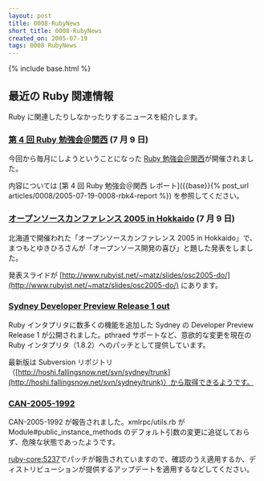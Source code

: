 ```yaml
---
layout: post
title: 0008-RubyNews
short_title: 0008-RubyNews
created_on: 2005-07-19
tags: 0008 RubyNews
---
```

{% include base.html %}


## 最近の Ruby 関連情報

Ruby に関連したりしなかったりするニュースを紹介します。

### [第 4 回 Ruby 勉強会＠関西](RubyNoKai:KansaiWorkshop4) (7 月 9 日)

今回から毎月にしようということになった [Ruby 勉強会＠関西](RubyNoKai:KansaiWorkshop)が開催されました。

内容については
[第 4 回 Ruby 勉強会＠関西 レポート]({{base}}{% post_url articles/0008/2005-07-19-0008-rbk4-report %})
を参照してください。

### [オープンソースカンファレンス 2005 in Hokkaido](http://www.ospn.jp:16080/osc2005-do/) (7 月 9 日)

北海道で開催われた「オープンソースカンファレンス 2005 in Hokkaido」で、まつもとゆきひろさんが「オープンソース開発の喜び」と題した発表をしました。

発表スライドが [http://www.rubyist.net/~matz/slides/osc2005-do/](http://www.rubyist.net/~matz/slides/osc2005-do/) にあります。

### [Sydney Developer Preview Release 1 out](http://blog.fallingsnow.net/articles/2005/07/11/sydney-developer-preview-release-1-out)

Ruby インタプリタに数多くの機能を追加した Sydney の Developer Preview Release 1 が公開されました。pthraed サポートなど、意欲的な変更を現在の Ruby インタプリタ（1.8.2）へのパッチとして提供しています。

最新版は Subversion リポジトリ（[http://hoshi.fallingsnow.net/svn/sydney/trunk](http://hoshi.fallingsnow.net/svn/sydney/trunk)）から取得できるようです。

### [CAN-2005-1992](http://cve.mitre.org/cgi-bin/cvename.cgi?name=CAN-2005-1992)

CAN-2005-1992 が報告されました。xmlrpc/utils.rb が Module#public_instance_methods のデフォルト引数の変更に追従しておらず、危険な状態であったようです。

[ruby-core:5237](http://blade.nagaokaut.ac.jp/cgi-bin/scat.rb/ruby/ruby-core/5237)でパッチが報告されていますので、確認のうえ適用するか、ディストリビューションが提供するアップデートを適用するなどしてください。


